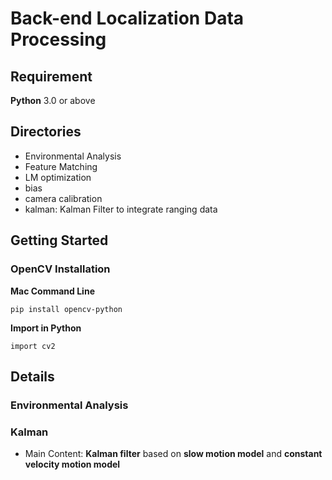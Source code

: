 # Back-end Localization Data Processing

## Requirement

__Python__ 3.0 or above

## Directories

* Environmental Analysis
* Feature Matching
* LM optimization
* bias
* camera calibration
* kalman: Kalman Filter to integrate ranging data

## Getting Started

### OpenCV Installation

__Mac Command Line__

```
pip install opencv-python
```

__Import in Python__

```
import cv2
```

## Details

### Environmental Analysis

### Kalman

* Main Content: __Kalman filter__ based on __slow motion model__ and __constant velocity motion model__
